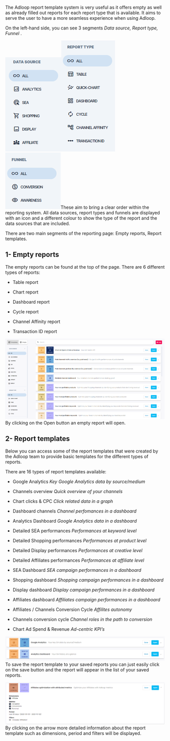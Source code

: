 The Adloop report template system is very useful as it offers empty as well as already filled out reports for each report type that is available. It aims to serve the user to have a more seamless experience when using Adloop.

On the left-hand side, you can see 3 segments  _Data source, Report type, Funnel_ .

![](.gitbook/image-20220905-085330.png)![](.gitbook/image-20220905-085440.png)![](.gitbook/image-20220905-085945.png)These aim to bring a clear order within the reporting system. All data sources, report types and funnels are displayed with an icon and a different colour to show the type of the report and the data sources that are included. 

There are two main segments of the reporting page: Empty reports, Report templates. 


## 1- Empty reports
The empty reports can be found at the top of the page. There are 6 different types of reports:


* Table report


* Chart report


* Dashboard report


* Cycle report


* Channel Affinity report


* Transaction ID report



![](.gitbook/image-20231003-090540.png)By clicking on the Open button an empty report will open. 


## 2- Report templates
Below you can access some of the report templates that were created by the Adloop team to provide basic templates for the different types of reports.

There are 16 types of report templates available:


* Google Analytics                                               _Key Google Analytics data by source/medium_ 


* Channels overview                                              _Quick overview of your channels_ 


* Chart clicks & CPC                                           _Click related data in a graph_ 


* Dashboard channels                                            _Channel perfomances in a dashboard_ 


* Analytics Dashboard                                           _Google Analytics data in a dashboard_ 


* Detailed SEA performances                                 _Performances at keyword level_ 


* Detailed Shopping performances                        _Performances at product level_ 


* Detailed Display performances                                 _Performances at creative level_ 




* Detailed Affiliates performances                           _Performances at affiliate level_ 


* SEA Dashboard                                                    _SEA campaign performances in a dashboard_ 


* Shopping dashboard                                  _Shopping campaign performances in a dashboard_ 


* Display dashboard                                             _Display campaign performances in a dashboard_ 


* Affiliates dashboard                                     _Affiliates campaign performances in a dashboard_ 


* Affiliates / Channels Conversion Cycle           _Affilites autonomy_ 


* Channels conversion cycle                                       _Channel roles in the path to conversion_ 


* Chart Ad Spend & Revenue                                   _Ad-centric KPI’s_ 



![](.gitbook/image-20231003-090645.png)To save the report template to your saved reports you can just easily click on the save button and the report will appear in the list of your saved reports.

![](.gitbook/image-20231003-090728.png)By clicking on the arrow more detailed information about the report template such as dimensions, period and filters will be displayed. 



